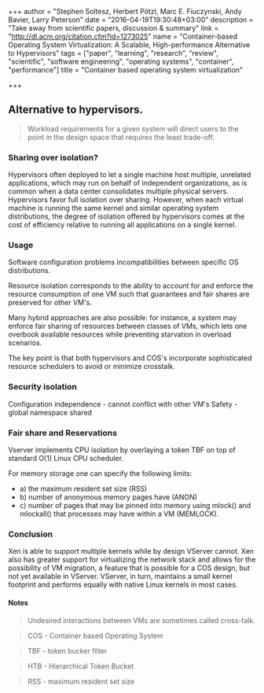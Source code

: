 +++
author = "Stephen Soltesz, Herbert Pötzl, Marc E. Fiuczynski, Andy Bavier, Larry Peterson"
date = "2016-04-19T19:30:48+03:00"
description = "Take away from scientific papers, discussion & summary"
link = "http://dl.acm.org/citation.cfm?id=1273025"
name = "Container-based Operating System Virtualization: A Scalable, High-performance Alternative to Hypervisors"
tags = ["paper", "learning", "research", "review", "scientific", "software engineering", "operating systems", "container", "performance"]
title = "Container based operating system virtualization"

+++

## Alternative to hypervisors.

> Workload requirements for a given system will direct users to the point in the design space that
> requires the least trade-off.

### Sharing over isolation? 

Hypervisors often deployed to let a single machine host multiple, unrelated
applications, which may run on behalf of independent organizations, as is common when a data center
consolidates multiple physical servers. Hypervisors favor full isolation over sharing.
However, when each virtual machine is running the same kernel and similar operating system 
distributions, the degree of isolation offered by hypervisors comes at the cost of efficiency 
relative to running all applications on a single kernel.

### Usage

Software configuration problems incompatibilities between specific OS distributions.

Resource isolation corresponds to the ability to account for and enforce the resource consumption of one VM such that guarantees and fair shares are preserved for other VM's.

Many hybrid approaches are also possible: for instance, a system may enforce fair sharing of resources between classes of VMs, which lets one overbook available resources while preventing starvation in overload scenarios. 

The key point is that both hypervisors and COS's incorporate sophisticated resource schedulers to avoid or minimize crosstalk.

### Security isolation

Configuration independence - cannot conflict with other VM's
Safety - global namespace shared

### Fair share and Reservations

Vserver implements CPU isolation by overlaying a token TBF on top of standard O(1) Linux CPU scheduler.

For memory storage one can specify the following limits: 
 * a) the maximum resident set size (RSS)
 * b) number of anonymous memory pages have (ANON)
 * c) number of pages that may be pinned into memory using mlock() and mlockall() that processes may have within a VM (MEMLOCK).
 
### Conclusion

Xen is able to support multiple kernels while by design VServer cannot. 
Xen also has greater support for virtualizing the network stack and allows for the possibility of VM migration, a feature that is possible for a COS design, but not yet available in VServer. VServer, in turn, maintains a small kernel footprint and performs equally with native Linux kernels in most cases.

#### Notes

> Undesired interactions between VMs are sometimes called cross-talk.

> COS - Container based Operating System

> TBF - token bucker filter

> HTB - Hierarchical Token Bucket

> RSS - maximum resident set size
